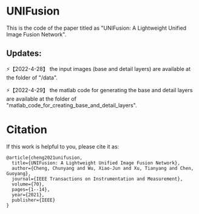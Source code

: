 # UNIFusion
This is the code of the paper titled as "UNIFusion: A Lightweight Unified Image Fusion Network".

## Updates:
⚡【2022-4-28】 the input images (base and detail layers) are available at the folder of "/data".

⚡【2022-4-29】  the matlab code for generating the base and detail layers are available at the folder of "matlab_code_for_creating_base_and_detail_layers".

# Citation
If this work is helpful to you, please cite it as:
```
@article{cheng2021unifusion,
  title={UNIFusion: A Lightweight Unified Image Fusion Network},
  author={Cheng, Chunyang and Wu, Xiao-Jun and Xu, Tianyang and Chen, Guoyang},
  journal={IEEE Transactions on Instrumentation and Measurement},
  volume={70},
  pages={1--14},
  year={2021},
  publisher={IEEE}
}
```
